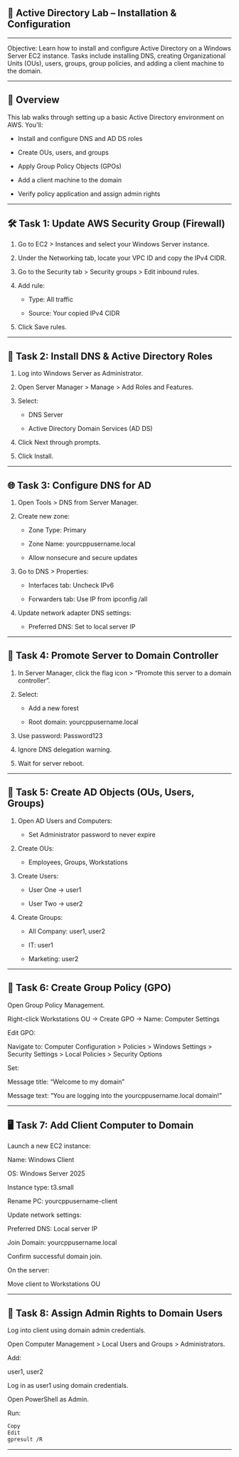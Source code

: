 ## 🏢 Active Directory Lab – Installation & Configuration

---

Objective: Learn how to install and configure Active Directory on a Windows Server EC2 instance. Tasks include installing DNS, creating Organizational Units (OUs), users, groups, group policies, and adding a client machine to the domain.

---

## 📌 Overview
This lab walks through setting up a basic Active Directory environment on AWS. You'll:

  - Install and configure DNS and AD DS roles

  - Create OUs, users, and groups

  - Apply Group Policy Objects (GPOs)

  - Add a client machine to the domain

  - Verify policy application and assign admin rights

---

## 🛠️ Task 1: Update AWS Security Group (Firewall)
1. Go to EC2 > Instances and select your Windows Server instance.

2. Under the Networking tab, locate your VPC ID and copy the IPv4 CIDR.

3. Go to the Security tab > Security groups > Edit inbound rules.

4. Add rule:

    - Type: All traffic

    - Source: Your copied IPv4 CIDR

5. Click Save rules.

---

## 📡 Task 2: Install DNS & Active Directory Roles
1. Log into Windows Server as Administrator.

2. Open Server Manager > Manage > Add Roles and Features.

3. Select:

    - DNS Server

    - Active Directory Domain Services (AD DS)

4. Click Next through prompts.

5. Click Install.

---

## 🌐 Task 3: Configure DNS for AD
1. Open Tools > DNS from Server Manager.

2. Create new zone:

    - Zone Type: Primary

    - Zone Name: yourcppusername.local

    - Allow nonsecure and secure updates

3. Go to DNS > Properties:

    - Interfaces tab: Uncheck IPv6

    - Forwarders tab: Use IP from ipconfig /all

4. Update network adapter DNS settings:

    - Preferred DNS: Set to local server IP

---

## 🌳 Task 4: Promote Server to Domain Controller
1. In Server Manager, click the flag icon > “Promote this server to a domain controller”.

2. Select:

    - Add a new forest

    - Root domain: yourcppusername.local

3. Use password: Password123

3. Ignore DNS delegation warning.

5. Wait for server reboot.

---

## 👥 Task 5: Create AD Objects (OUs, Users, Groups)
1. Open AD Users and Computers:

    - Set Administrator password to never expire

2. Create OUs:

    - Employees, Groups, Workstations

3. Create Users:

    - User One → user1

    - User Two → user2

4. Create Groups:

    - All Company: user1, user2

    - IT: user1

    - Marketing: user2

---

## 🧩 Task 6: Create Group Policy (GPO)
Open Group Policy Management.

Right-click Workstations OU → Create GPO → Name: Computer Settings

Edit GPO:

Navigate to:
Computer Configuration > Policies > Windows Settings > Security Settings > Local Policies > Security Options

Set:

Message title: “Welcome to my domain”

Message text: “You are logging into the yourcppusername.local domain!”

---

## 🖥️ Task 7: Add Client Computer to Domain
Launch a new EC2 instance:

Name: Windows Client

OS: Windows Server 2025

Instance type: t3.small

Rename PC: yourcppusername-client

Update network settings:

Preferred DNS: Local server IP

Join Domain: yourcppusername.local

Confirm successful domain join.

On the server:

Move client to Workstations OU

---

## 🔐 Task 8: Assign Admin Rights to Domain Users
Log into client using domain admin credentials.

Open Computer Management > Local Users and Groups > Administrators.

Add:

user1, user2

Log in as user1 using domain credentials.

Open PowerShell as Admin.

Run:

``` bash
Copy
Edit
gpresult /R

```

---
